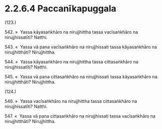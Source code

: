 # 2.2.6.4 Paccanīkapuggala

(123.)

542\. »  Yassa kāyasaṅkhāro na nirujjhittha tassa vacīsaṅkhāro na nirujjhissatīti? Natthi.

543\. «  Yassa vā pana vacīsaṅkhāro na nirujjhissati tassa kāyasaṅkhāro na nirujjhitthāti? Nirujjhittha.

544\. »  Yassa kāyasaṅkhāro na nirujjhittha tassa cittasaṅkhāro na nirujjhissatīti? Natthi.

545\. «  Yassa vā pana cittasaṅkhāro na nirujjhissati tassa kāyasaṅkhāro na nirujjhitthāti? Nirujjhittha.

(124.)

546\. »  Yassa vacīsaṅkhāro na nirujjhittha tassa cittasaṅkhāro na nirujjhissatīti? Natthi.

547\. «  Yassa vā pana cittasaṅkhāro na nirujjhissati tassa vacīsaṅkhāro na nirujjhitthāti? Nirujjhittha.

